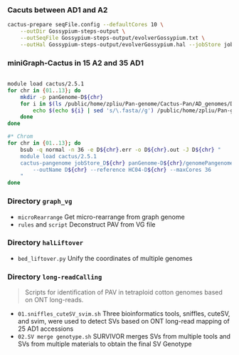 <!--
 * @Descripttion: 
 * @version: 
 * @Author: zpliu
 * @Date: 2024-09-26 10:07:46
 * @LastEditors: zpliu
 * @LastEditTime: 2024-09-26 12:11:13
 * @@param: 
-->

### Cacuts between AD1 and A2

```bash
cactus-prepare seqFile.config --defaultCores 10 \
    --outDir Gossypium-steps-output \
    --outSeqFile Gossypium-steps-output/evolverGossypium.txt \
    --outHal Gossypium-steps-output/evolverGossypium.hal --jobStore jobstore >Gossypium-step-by-step.sh
```

### miniGraph-Cactus in 15 A2 and 35 AD1

```bash 

module load cactus/2.5.1
for chr in {01..13}; do
    mkdir -p panGenome-D${chr}
    for i in $(ls /public/home/zpliu/Pan-genome/Cactus-Pan/AD_genomes/D_genome/genomeSequence/D${chr}); do
        echo $(echo ${i} | sed 's/\.fasta//g') /public/home/zpliu/Pan-genome/Cactus-Pan/AD_genomes/D_genome/genomeSequence/D${chr}/${i} >>panGenome-D${chr}/genomePangenome.txt
    done
done

#* Chrom
for chr in {01..13}; do
    bsub -q normal -n 36 -e D${chr}.err -o D${chr}.out -J D${chr} "
    module load cactus/2.5.1
    cactus-pangenome jobStore_D${chr} panGenome-D${chr}/genomePangenome.txt --outDir panGenome-D${chr} \
        --outName D${chr} --reference HC04-D${chr} --maxCores 36
    "
done
```


### Directory `graph_vg`
+ `microRearrange` Get micro-rearrange from graph genome
+ `rules` and `script`  Deconstruct PAV from VG file


### Directory `halLiftover` 

+ `bed_liftover.py` Unify the coordinates of multiple genomes



###  Directory `long-readCalling` 

> Scripts for identification of PAV in tetraploid cotton genomes based on ONT long-reads.

+ `01.sniffles_cuteSV_svim.sh`  Three bioinformatics tools, sniffles, cuteSV, and svim, were used to detect SVs based on ONT long-read mapping of 25 AD1 accessions
+ `02.SV merge genotype.sh` SURVIVOR merges SVs from multiple tools and SVs from multiple materials to obtain the final SV Genotype